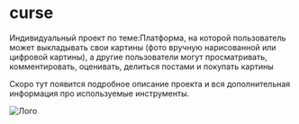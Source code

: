 # curse
 Индивидуальный проект по теме:Платформа, на которой пользователь может выкладывать свои картины (фото вручную нарисованной или цифровой картины), а другие пользователи могут просматривать, комментировать, оценивать, делиться постами и покупать картины


Скоро тут появится подробное описание проекта и вся дополнительная информация про используемые инструменты.

![Лого](https://media1.tenor.com/m/WuOjyfPV07EAAAAC/zxc-cat.gif "Мое супер лого")